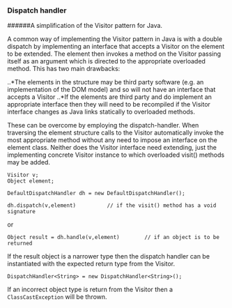 ### Dispatch handler

######A simplification of the Visitor pattern for Java.

A common way of implementing the Visitor pattern in Java is with a double dispatch by implementing an interface that accepts a Visitor on the element to be extended. The element  then invokes a method on the Visitor passing itself as an argument which is directed to the appropriate overloaded method. This has two main drawbacks:

..*The elements in the structure may be third party software (e.g. an implementation of the DOM model) and so will not have an interface that accepts a Visitor
..*If the elements are third party and do implement an appropriate interface then they will need to be recompiled if the Visitor interface changes as Java links statically to overloaded methods.

These can be overcome by employing the dispatch-handler. When traversing the element structure calls to the Visitor automatically invoke the most appropriate method without any need to impose an interface on the element class. Neither does the Visitor interface need extending, just the implementing concrete Visitor instance to which overloaded visit() methods may be added.

```
Visitor v;
Object element;

DefaultDispatchHandler dh = new DefaultDispatchHandler();

dh.dispatch(v,element)			// if the visit() method has a void signature
```
or 

```
Object result = dh.handle(v,element)		// if an object is to be returned
```

If the result object is a narrower type then the dispatch handler can be instantiated with the expected return type from the Visitor. 
```
DispatchHandler<String> = new DispatchHandler<String>();
```

If an incorrect object type is return from the Visitor then a `ClassCastException` will be thrown.